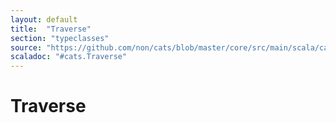 ```yaml
---
layout: default
title:  "Traverse"
section: "typeclasses"
source: "https://github.com/non/cats/blob/master/core/src/main/scala/cats/Traverse.scala"
scaladoc: "#cats.Traverse"
---
```

# Traverse

